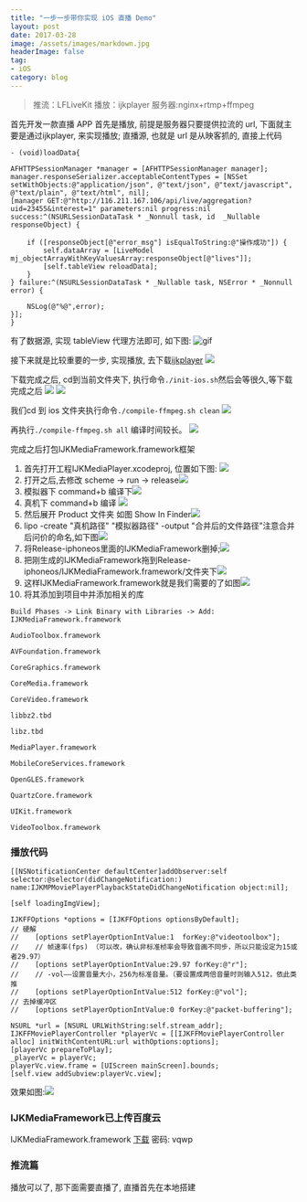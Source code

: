 ```yaml
---
title: "一步一步带你实现 iOS 直播 Demo"
layout: post
date: 2017-03-28
image: /assets/images/markdown.jpg
headerImage: false
tag:
- iOS
category: blog
---
```


> 推流：LFLiveKit  播放：ijkplayer  服务器:nginx+rtmp+ffmpeg

首先开发一款直播 APP 首先是播放, 前提是服务器只要提供拉流的 url, 下面就主要是通过ijkplayer, 来实现播放;
直播源, 也就是 url 是从映客抓的, 直接上代码

	- (void)loadData{
    
    AFHTTPSessionManager *manager = [AFHTTPSessionManager manager];
    manager.responseSerializer.acceptableContentTypes = [NSSet setWithObjects:@"application/json", @"text/json", @"text/javascript", @"text/plain", @"text/html", nil];
    [manager GET:@"http://116.211.167.106/api/live/aggregation?uid=23455&interest=1" parameters:nil progress:nil success:^(NSURLSessionDataTask * _Nonnull task, id  _Nullable responseObject) {
        
        if ([responseObject[@"error_msg"] isEqualToString:@"操作成功"]) {
            self.dataArray = [LiveModel mj_objectArrayWithKeyValuesArray:responseObject[@"lives"]];
            [self.tableView reloadData];
        }
    } failure:^(NSURLSessionDataTask * _Nullable task, NSError * _Nonnull error) {
        
        NSLog(@"%@",error);
    }];
    }
	

有了数据源, 实现 tableView 代理方法即可, 如下图:
![gif](https://ws1.sinaimg.cn/large/9e1008a3ly1fe2lsqqfc9g20ab0ife83.gif)

接下来就是比较重要的一步, 实现播放, 去下载[ijkplayer](https://github.com/Bilibili/ijkplayer)
![](https://ws1.sinaimg.cn/large/9e1008a3ly1fe2m98a6wxj20k705d0tc.jpg)

下载完成之后, cd到当前文件夹下, 执行命令``./init-ios.sh``然后会等很久,等下载完成之后
![](https://ws1.sinaimg.cn/large/9e1008a3ly1fe2mduk40gj20kd06l0u8.jpg)
![](https://ws1.sinaimg.cn/large/9e1008a3ly1fe2mksz50wj20kd0con04.jpg)

我们cd 到 ios 文件夹执行命令``./compile-ffmpeg.sh clean``
![](https://ws1.sinaimg.cn/large/9e1008a3ly1fe2mmwz5hpj20ka0c4dhh.jpg)

再执行``./compile-ffmpeg.sh all``
编译时间较长。
![](https://ws1.sinaimg.cn/large/9e1008a3ly1fe2mygt301j20kc0c30vs.jpg)

完成之后打包IJKMediaFramework.framework框架

1. 首先打开工程IJKMediaPlayer.xcodeproj, 位置如下图: ![](https://ws1.sinaimg.cn/large/9e1008a3ly1fe2mti4jvcj20h50aowgq.jpg)
2. 打开之后,去修改 scheme -> run -> release![](https://ws1.sinaimg.cn/large/9e1008a3ly1fe2mw9a5izj20qx0a377e.jpg)
3. 模拟器下 command+b 编译下![](https://ws1.sinaimg.cn/large/9e1008a3ly1fe2n1j36sbj20pz09lta4.jpg)
4. 真机下 command+b 编译 ![](https://ws1.sinaimg.cn/large/9e1008a3ly1fe2n4q6u5lj20qj0ajjsu.jpg)
5. 然后展开 Product 文件夹 如图 Show In Finder![](https://ws1.sinaimg.cn/large/9e1008a3ly1fe2n4q6u5lj20qj0ajjsu.jpg)
6. lipo -create "真机路径" "模拟器路径" -output "合并后的文件路径"注意合并后问价的命名,如下图![](https://ws1.sinaimg.cn/large/9e1008a3ly1fe2nv082d5j20kh09r40v.jpg)
7. 将Release-iphoneos里面的IJKMediaFramework删掉;![](https://ws1.sinaimg.cn/large/9e1008a3ly1fe2o0q47drj20kx05uq4k.jpg)
8. 把刚生成的IJKMediaFramework拖到Release-iphoneos/IJKMediaFramework.framework/文件夹下![](https://ws1.sinaimg.cn/large/9e1008a3ly1fe2nzhpzvgj20h60ar75c.jpg)
9. 这样IJKMediaFramework.framework就是我们需要的了如图![](https://ws1.sinaimg.cn/large/9e1008a3ly1fe2o44vrvgj20ht06ygmc.jpg)
10. 将其添加到项目中并添加相关的库

```` 
Build Phases -> Link Binary with Libraries -> Add:
IJKMediaFramework.framework

AudioToolbox.framework

AVFoundation.framework

CoreGraphics.framework

CoreMedia.framework

CoreVideo.framework

libbz2.tbd

libz.tbd

MediaPlayer.framework

MobileCoreServices.framework

OpenGLES.framework

QuartzCore.framework

UIKit.framework

VideoToolbox.framework 
````

### 播放代码


	[[NSNotificationCenter defaultCenter]addObserver:self selector:@selector(didChangeNotification:) name:IJKMPMoviePlayerPlaybackStateDidChangeNotification object:nil];
    
    [self loadingImgView];
    
    IJKFFOptions *options = [IJKFFOptions optionsByDefault];
    // 硬解
	//    [options setPlayerOptionIntValue:1  forKey:@"videotoolbox"];
	//    // 帧速率(fps) （可以改，确认非标准桢率会导致音画不同步，所以只能设定为15或者29.97）
	//    [options setPlayerOptionIntValue:29.97 forKey:@"r"];
	//    // -vol——设置音量大小，256为标准音量。（要设置成两倍音量时则输入512，依此类推
	//    [options setPlayerOptionIntValue:512 forKey:@"vol"];
    // 去掉缓冲区
	//    [options setPlayerOptionIntValue:0 forKey:@"packet-buffering"];
    
    NSURL *url = [NSURL URLWithString:self.stream_addr];
    IJKFFMoviePlayerController *playerVc = [[IJKFFMoviePlayerController alloc] initWithContentURL:url withOptions:options];
    [playerVc prepareToPlay];
    _playerVc = playerVc;
    playerVc.view.frame = [UIScreen mainScreen].bounds;
    [self.view addSubview:playerVc.view];


效果如图:![](https://ws1.sinaimg.cn/large/9e1008a3ly1fe2oj9ikvij20cr0lh137.jpg)

### IJKMediaFramework已上传百度云
IJKMediaFramework.framework [下载](https://pan.baidu.com/s/1hsJZFzm)  密码: vqwp

### 推流篇

播放可以了, 那下面需要直播了, 直播首先在本地搭建 
